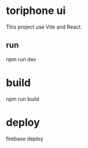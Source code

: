 # toriphone ui

This project use Vite and React.

## run

npm run dev

# build

npm run build

# deploy

firebase deploy
